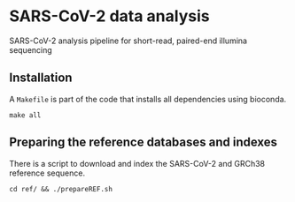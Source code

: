 # SARS-CoV-2 data analysis

SARS-CoV-2 analysis pipeline for short-read, paired-end illumina sequencing

## Installation

A `Makefile` is part of the code that installs all dependencies using bioconda.

`make all`

## Preparing the reference databases and indexes

There is a script to download and index the SARS-CoV-2 and GRCh38 reference sequence.

`cd ref/ && ./prepareREF.sh`

